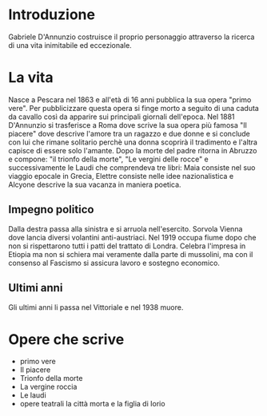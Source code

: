 # Introduzione
Gabriele D'Annunzio costruisce il proprio personaggio attraverso la ricerca di una vita inimitabile ed eccezionale. 
# La vita
Nasce a Pescara nel 1863 e all'età di 16 anni pubblica la sua opera "primo vere". Per pubblicizzare questa opera si finge morto a seguito di una caduta da cavallo così da apparire sui principali giornali dell'epoca.
Nel 1881 D'Annunzio si trasferisce a Roma dove scrive la sua opera più famosa "Il piacere" dove descrive l'amore tra un ragazzo e due donne e si conclude con lui che rimane solitario perchè una donna scoprirà il tradimento e l'altra capisce di essere solo l'amante. Dopo la morte del padre ritorna in Abruzzo e compone:
"il trionfo della morte", "Le vergini delle rocce" e successivamente le Laudi che comprendeva tre libri: Maia consiste nel suo viaggio epocale in Grecia, Elettre consiste nelle idee nazionalistica e Alcyone descrive la sua vacanza in maniera poetica.
## Impegno politico
Dalla destra passa alla sinistra e si arruola nell'esercito. Sorvola Vienna dove lancia diversi volantini anti-austriaci. Nel 1919 occupa fiume dopo che non si rispettarono tutti i patti del trattato di Londra. Celebra l'impresa in Etiopia ma non si schiera mai veramente dalla parte di mussolini, ma con il consenso al Fascismo si assicura lavoro e sostegno economico.
## Ultimi anni
Gli ultimi anni li passa nel Vittoriale e nel 1938 muore.

# Opere che scrive
- primo vere
- Il piacere
- Trionfo della morte
- La vergine roccia
- Le laudi
- opere teatrali la città morta e la figlia di Iorio
